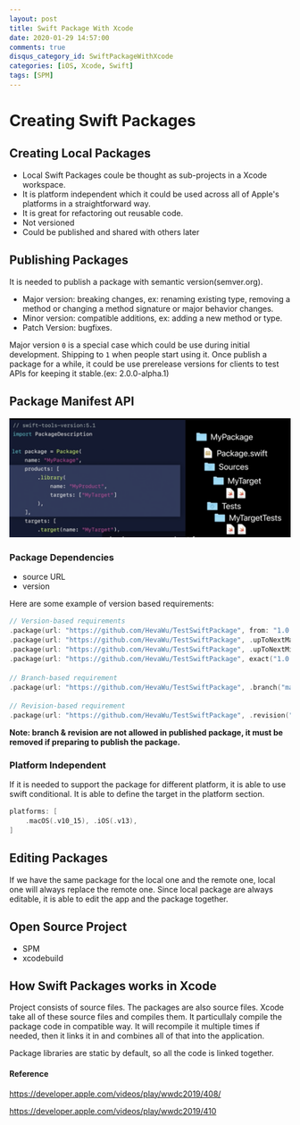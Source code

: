```yaml
---
layout: post
title: Swift Package With Xcode
date: 2020-01-29 14:57:00
comments: true
disqus_category_id: SwiftPackageWithXcode
categories: [iOS, Xcode, Swift]
tags: [SPM]
---
```


# Creating Swift Packages

## Creating Local Packages

- Local Swift Packages coule be thought as sub-projects in a Xcode workspace.
- It is platform independent which it could be used across all of Apple's platforms in a straightforward way.
- It is great for refactoring out reusable code.
- Not versioned
- Could be published and shared with others later

## Publishing Packages

It is needed to publish a package with semantic version(semver.org).

- Major version: breaking changes, ex: renaming existing type, removing a method or changing a method signature or major behavior changes.
- Minor version: compatible additions, ex: adding a new method or type.
- Patch Version: bugfixes.

Major version `0` is a special case which could be use during initial development. Shipping to `1` when people start using it. Once publish a package for a while, it could be use prerelease versions for clients to test APIs for keeping it stable.(ex: 2.0.0-alpha.1)

## Package Manifest API

![package_manifest](/images/2020-01-29-Swift-Package-With-Xcode/package_manifest.png)

### Package Dependencies

- source URL
- version

Here are some example of version based requirements:

```swift
// Version-based requirements
.package(url: "https://github.com/HevaWu/TestSwiftPackage", from: "1.0.0")
.package(url: "https://github.com/HevaWu/TestSwiftPackage", .upToNextMajor(from: "1.0.0"))
.package(url: "https://github.com/HevaWu/TestSwiftPackage", .upToNextMinor(from: "1.0.0"))
.package(url: "https://github.com/HevaWu/TestSwiftPackage", exact("1.0.0"))

// Branch-based requirement
.package(url: "https://github.com/HevaWu/TestSwiftPackage", .branch("master"))

// Revision-based requirement
.package(url: "https://github.com/HevaWu/TestSwiftPackage", .revision("cfe9813"))
```

**Note: branch & revision are not allowed in published package, it must be removed if preparing to publish the package.**

### Platform Independent

If it is needed to support the package for different platform, it is able to use swift conditional. It is able to define the target in the platform section.

```swift
platforms: [
    .macOS(.v10_15), .iOS(.v13),
]
```

## Editing Packages

If we have the same package for the local one and the remote one, local one will always replace the remote one. Since local package are always editable, it is able to edit the app and the package together.

## Open Source Project

- SPM
- xcodebuild

## How Swift Packages works in Xcode

Project consists of source files. The packages are also source files. Xcode take all of these source files and compiles them. It particullaly compile the package code in compatible way. It will recompile it multiple times if needed, then it links it in and combines all of that into the application.

Package libraries are static by default, so all the code is linked together.

#### Reference

<https://developer.apple.com/videos/play/wwdc2019/408/>

<https://developer.apple.com/videos/play/wwdc2019/410>
